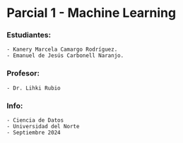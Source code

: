 # **Parcial 1 - Machine Learning**

### Estudiantes:

    - Kanery Marcela Camargo Rodríguez.
    - Emanuel de Jesús Carbonell Naranjo.

### Profesor: 

    - Dr. Lihki Rubio 

### Info: 

    - Ciencia de Datos
    - Universidad del Norte
    - Septiembre 2024
